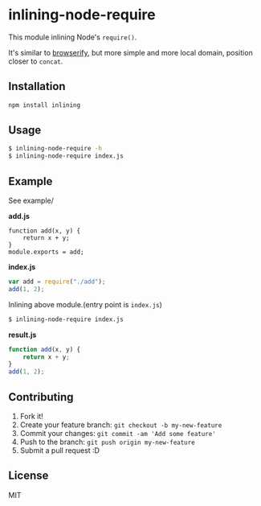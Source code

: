 # inlining-node-require

This module inlining Node's `require()`.

It's similar to [browserify](https://github.com/substack/node-browserify/ "browserify"), but more simple and more local domain,
position closer to `concat`.

## Installation

```sh
npm install inlining
```

## Usage

``` sh
$ inlining-node-require -h
$ inlining-node-require index.js
```

## Example

See example/


__add.js__

```
function add(x, y) {
    return x + y;
}
module.exports = add;
```

__index.js__

``` js
var add = require("./add");
add(1, 2);
```

Inlining above module.(entry point is `index.js`)

``` sh
$ inlining-node-require index.js
```

__result.js__

```js
function add(x, y) {
    return x + y;
}
add(1, 2);
```

## Contributing

1. Fork it!
2. Create your feature branch: `git checkout -b my-new-feature`
3. Commit your changes: `git commit -am 'Add some feature'`
4. Push to the branch: `git push origin my-new-feature`
5. Submit a pull request :D

## License

MIT